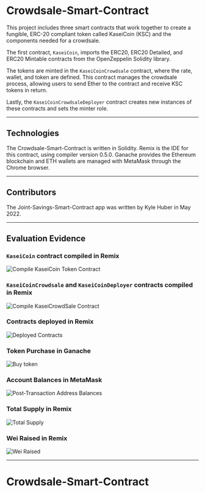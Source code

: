 # Crowdsale-Smart-Contract

This project includes three smart contracts that work together to create a fungible, ERC-20 compliant token called KaseiCoin (KSC) and the components needed for a crowdsale.

The first contract, `KaseiCoin`, imports the ERC20, ERC20 Detailed, and ERC20 Mintable contracts from the OpenZeppelin Solidity library.

The tokens are minted in the `KaseiCoinCrowdsale` contract, where the rate, wallet, and token are defined. This contract manages the crowdsale process, allowing users to send Ether to the contract and receive KSC tokens in return.

Lastly, the `KaseiCoinCrowdsaleDeployer` contract creates new instances of these contracts and sets the minter role.

---

## Technologies

The Crowdsale-Smart-Contract is written in Solidity. Remix is the IDE for this contract, using compiler version 0.5.0. Ganache provides the Ethereum blockchain and ETH wallets are managed with MetaMask through the Chrome browser.

---

## Contributors

The Joint-Savings-Smart-Contract app was written by Kyle Huber in May 2022.

---

## Evaluation Evidence

### `KaseiCoin` contract compiled in Remix

![Compile KaseiCoin Token Contract](https://user-images.githubusercontent.com/69730757/170773217-05b26daf-62d4-4f68-ab06-36cfade51184.png)

### `KaseiCoinCrowdsale` and `KaseiCoinDeployer` contracts compiled in Remix

![Compile KaseiCrowdSale Contract](https://user-images.githubusercontent.com/69730757/170773539-0380aa58-027a-4738-8a8b-52559fdb08e9.png)

### Contracts deployed in Remix

![Deployed Contracts](https://user-images.githubusercontent.com/69730757/170773844-b2c9ec15-9df3-48be-814e-b35d2e10be7d.png)

### Token Purchase in Ganache

![Buy token](https://user-images.githubusercontent.com/69730757/170773985-c3eb20f9-2ad6-436f-b5b1-c46c45fda498.png)

### Account Balances in MetaMask

![Post-Transaction Address Balances](https://user-images.githubusercontent.com/69730757/170774045-95896668-139a-4bf7-94be-3f1a92e7fbfc.png)

### Total Supply in Remix

![Total Supply](https://user-images.githubusercontent.com/69730757/170774083-fefe77fe-811c-456f-826e-f2161ae540b4.png)

### Wei Raised in Remix

![Wei Raised](https://user-images.githubusercontent.com/69730757/170774102-c3b0180a-fce3-44e5-975e-d81b1e499c1b.png)


---

# Crowdsale-Smart-Contract
